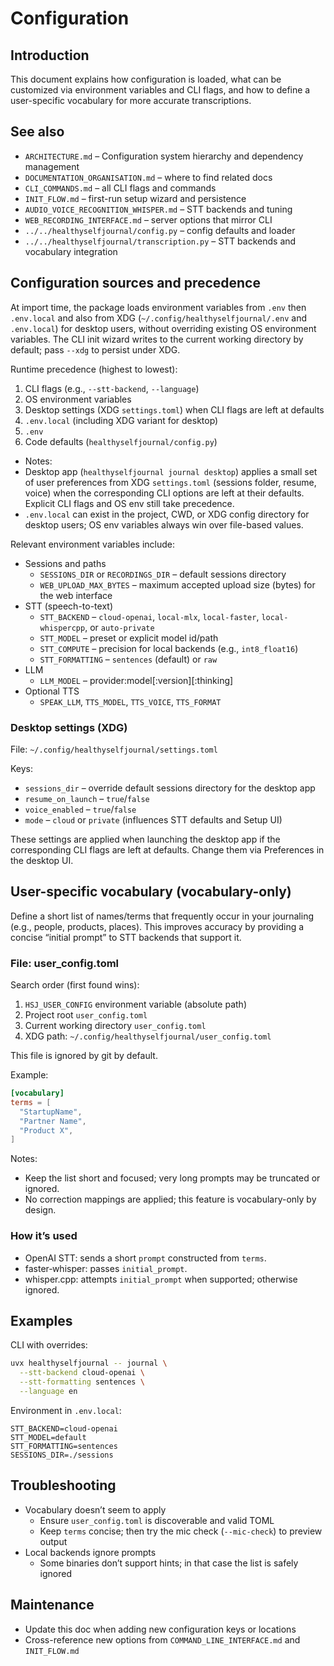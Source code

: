 # Configuration

## Introduction

This document explains how configuration is loaded, what can be customized via environment variables and CLI flags, and how to define a user-specific vocabulary for more accurate transcriptions.

## See also

- `ARCHITECTURE.md` – Configuration system hierarchy and dependency management
- `DOCUMENTATION_ORGANISATION.md` – where to find related docs
- `CLI_COMMANDS.md` – all CLI flags and commands
- `INIT_FLOW.md` – first-run setup wizard and persistence
- `AUDIO_VOICE_RECOGNITION_WHISPER.md` – STT backends and tuning
- `WEB_RECORDING_INTERFACE.md` – server options that mirror CLI
- `../../healthyselfjournal/config.py` – config defaults and loader
- `../../healthyselfjournal/transcription.py` – STT backends and vocabulary integration

## Configuration sources and precedence

At import time, the package loads environment variables from `.env` then `.env.local` and also from XDG (`~/.config/healthyselfjournal/.env` and `.env.local`) for desktop users, without overriding existing OS environment variables. The CLI init wizard writes to the current working directory by default; pass `--xdg` to persist under XDG.

Runtime precedence (highest to lowest):

1. CLI flags (e.g., `--stt-backend`, `--language`)
2. OS environment variables
3. Desktop settings (XDG `settings.toml`) when CLI flags are left at defaults
4. `.env.local` (including XDG variant for desktop)
5. `.env`
6. Code defaults (`healthyselfjournal/config.py`)

- Notes:
- Desktop app (`healthyselfjournal journal desktop`) applies a small set of user preferences from XDG `settings.toml` (sessions folder, resume, voice) when the corresponding CLI options are left at their defaults. Explicit CLI flags and OS env still take precedence.
- `.env.local` can exist in the project, CWD, or XDG config directory for desktop users; OS env variables always win over file-based values.

Relevant environment variables include:

- Sessions and paths
  - `SESSIONS_DIR` or `RECORDINGS_DIR` – default sessions directory
  - `WEB_UPLOAD_MAX_BYTES` – maximum accepted upload size (bytes) for the web interface
- STT (speech-to-text)
  - `STT_BACKEND` – `cloud-openai`, `local-mlx`, `local-faster`, `local-whispercpp`, or `auto-private`
  - `STT_MODEL` – preset or explicit model id/path
  - `STT_COMPUTE` – precision for local backends (e.g., `int8_float16`)
  - `STT_FORMATTING` – `sentences` (default) or `raw`
- LLM
  - `LLM_MODEL` – provider:model[:version][:thinking]
- Optional TTS
  - `SPEAK_LLM`, `TTS_MODEL`, `TTS_VOICE`, `TTS_FORMAT`

### Desktop settings (XDG)

File: `~/.config/healthyselfjournal/settings.toml`

Keys:
- `sessions_dir` – override default sessions directory for the desktop app
- `resume_on_launch` – `true`/`false`
- `voice_enabled` – `true`/`false`
- `mode` – `cloud` or `private` (influences STT defaults and Setup UI)

These settings are applied when launching the desktop app if the corresponding CLI flags are left at defaults. Change them via Preferences in the desktop UI.

## User-specific vocabulary (vocabulary-only)

Define a short list of names/terms that frequently occur in your journaling (e.g., people, products, places). This improves accuracy by providing a concise “initial prompt” to STT backends that support it.

### File: user_config.toml

Search order (first found wins):

1. `HSJ_USER_CONFIG` environment variable (absolute path)
2. Project root `user_config.toml`
3. Current working directory `user_config.toml`
4. XDG path: `~/.config/healthyselfjournal/user_config.toml`

This file is ignored by git by default.

Example:

```toml
[vocabulary]
terms = [
  "StartupName",
  "Partner Name",
  "Product X",
]
```

Notes:

- Keep the list short and focused; very long prompts may be truncated or ignored.
- No correction mappings are applied; this feature is vocabulary-only by design.

### How it’s used

- OpenAI STT: sends a short `prompt` constructed from `terms`.
- faster‑whisper: passes `initial_prompt`.
- whisper.cpp: attempts `initial_prompt` when supported; otherwise ignored.

## Examples

CLI with overrides:

```bash
uvx healthyselfjournal -- journal \
  --stt-backend cloud-openai \
  --stt-formatting sentences \
  --language en
```

Environment in `.env.local`:

```env
STT_BACKEND=cloud-openai
STT_MODEL=default
STT_FORMATTING=sentences
SESSIONS_DIR=./sessions
```

## Troubleshooting

- Vocabulary doesn’t seem to apply
  - Ensure `user_config.toml` is discoverable and valid TOML
  - Keep `terms` concise; then try the mic check (`--mic-check`) to preview output
- Local backends ignore prompts
  - Some binaries don’t support hints; in that case the list is safely ignored

## Maintenance

- Update this doc when adding new configuration keys or locations
- Cross-reference new options from `COMMAND_LINE_INTERFACE.md` and `INIT_FLOW.md`
